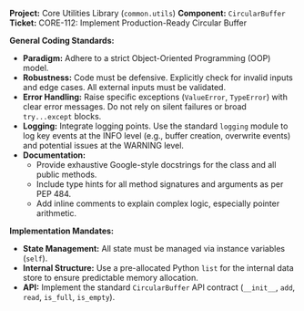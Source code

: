 **Project:** Core Utilities Library (`common.utils`)
**Component:** `CircularBuffer`
**Ticket:** CORE-112: Implement Production-Ready Circular Buffer

**General Coding Standards:**
- **Paradigm:** Adhere to a strict Object-Oriented Programming (OOP) model.
- **Robustness:** Code must be defensive. Explicitly check for invalid inputs and edge cases. All external inputs must be validated.
- **Error Handling:** Raise specific exceptions (`ValueError`, `TypeError`) with clear error messages. Do not rely on silent failures or broad `try...except` blocks.
- **Logging:** Integrate logging points. Use the standard `logging` module to log key events at the INFO level (e.g., buffer creation, overwrite events) and potential issues at the WARNING level.
- **Documentation:**
    - Provide exhaustive Google-style docstrings for the class and all public methods.
    - Include type hints for all method signatures and arguments as per PEP 484.
    - Add inline comments to explain complex logic, especially pointer arithmetic.

**Implementation Mandates:**
- **State Management:** All state must be managed via instance variables (`self`).
- **Internal Structure:** Use a pre-allocated Python `list` for the internal data store to ensure predictable memory allocation.
- **API:** Implement the standard `CircularBuffer` API contract (`__init__`, `add`, `read`, `is_full`, `is_empty`).